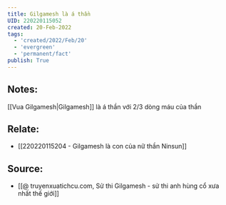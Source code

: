 ```yaml
---
title: Gilgamesh là á thần
UID: 220220115052
created: 20-Feb-2022
tags:
  - 'created/2022/Feb/20'
  - 'evergreen'
  - 'permanent/fact'
publish: True
---
```

## Notes:
[[Vua Gilgamesh|Gilgamesh]] là á thần với 2/3 dòng máu của thần

## Relate:
- [[220220115204 - Gilgamesh là con của nữ thần Ninsun]]

## Source:
- [[@ truyenxuatichcu.com, Sử thi Gilgamesh - sử thi anh hùng cổ xưa nhất thế giới]]


